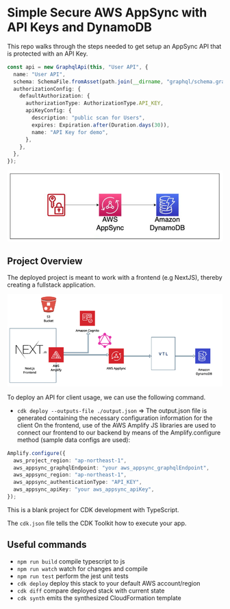 # Simple Secure AWS AppSync with API Keys and DynamoDB

This repo walks through the steps needed to get setup an AppSync API that is protected with an API Key.

```typescript
const api = new GraphqlApi(this, "User API", {
  name: "User API",
  schema: SchemaFile.fromAsset(path.join(__dirname, "graphql/schema.graphql")),
  authorizationConfig: {
    defaultAuthorization: {
      authorizationType: AuthorizationType.API_KEY,
      apiKeyConfig: {
        description: "public scan for Users",
        expires: Expiration.after(Duration.days(30)),
        name: "API Key for demo",
      },
    },
  },
});
```

![architecture diagram](./readmeImg/archDiagram.png)

## Project Overview

The deployed project is meant to work with a frontend (e.g NextJS), thereby creating a fullstack application.

![architecture diagram](./readmeImg/infra.png)

To deploy an API for client usage, we can use the following command.

- `cdk deploy --outputs-file ./output.json`
  => The output.json file is generated containing the necessary configuration information for the client
  On the frontend, use of the AWS Amplify JS libraries are used to connect our frontend to our backend by means of the Amplify.configure method (sample data configs are used):

```typescript
Amplify.configure({
  aws_project_region: "ap-northeast-1",
  aws_appsync_graphqlEndpoint: "your aws_appsync_graphqlEndpoint",
  aws_appsync_region: "ap-northeast-1",
  aws_appsync_authenticationType: "API_KEY",
  aws_appsync_apiKey: "your aws_appsync_apiKey",
});
```

This is a blank project for CDK development with TypeScript.

The `cdk.json` file tells the CDK Toolkit how to execute your app.

## Useful commands

- `npm run build` compile typescript to js
- `npm run watch` watch for changes and compile
- `npm run test` perform the jest unit tests
- `cdk deploy` deploy this stack to your default AWS account/region
- `cdk diff` compare deployed stack with current state
- `cdk synth` emits the synthesized CloudFormation template
